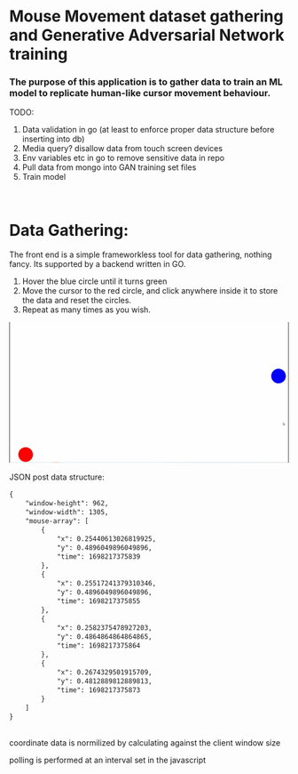 # Mouse Movement dataset gathering and Generative Adversarial Network training
### The purpose of this application is to gather data to train an ML model to replicate human-like cursor movement behaviour.


TODO:  
1. Data validation in go (at least to enforce proper data structure before inserting into db)
2. Media query? disallow data from touch screen devices
3. Env variables etc in go to remove sensitive data in repo
4. Pull data from mongo into GAN training set files
5. Train model

<br>

# Data Gathering:

The front end is a simple frameworkless tool for data gathering, nothing fancy. Its supported by a backend written in GO.
1. Hover the blue circle until it turns green
2. Move the cursor to the red circle, and click anywhere inside it to store the data and reset the circles.
3. Repeat as many times as you wish.

![](example.gif)

JSON post data structure:

```
{
    "window-height": 962,
    "window-width": 1305,
    "mouse-array": [
        {
            "x": 0.25440613026819925,
            "y": 0.4896049896049896,
            "time": 1698217375839
        },
        {
            "x": 0.25517241379310346,
            "y": 0.4896049896049896,
            "time": 1698217375855
        },
        {
            "x": 0.2582375478927203,
            "y": 0.4864864864864865,
            "time": 1698217375864
        },
        {
            "x": 0.2674329501915709,
            "y": 0.4812889812889813,
            "time": 1698217375873
        }
    ]
}
```

<br>
coordinate data is normilized by calculating against the client window size   

polling is performed at an interval set in the javascript
